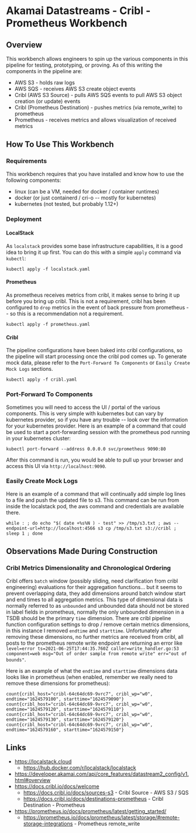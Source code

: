 # Akamai Datastreams - Cribl - Prometheus Workbench

## Overview

This workbench allows engineers to spin up the various components in this pipeline for testing, prototyping, or proving. As of this writing the components in the pipeline are:

- AWS S3 - holds raw logs
- AWS SQS - receives AWS S3 create object events
- Cribl (AWS S3 Source) - pulls AWS SQS events to pull AWS S3 object creation (or update) events
- Cribl (Prometheus Destination) - pushes metrics (via remote_write) to prometheus
- Prometheus - receives metrics and allows visualization of received metrics

## How To Use This Workbench

### Requirements

This workbench requires that you have installed and know how to use the following components:

- linux (can be a VM, needed for docker / container runtimes)
- docker (or just containerd / cri-o -- mostly for kubernetes)
- kubernetes (not tested, but probably 1.12+)

### Deployment

#### LocalStack

As `localstack` provides some base infrastructure capabilities, it is a good idea to bring it up first. You can do this with a simple `apply` command via `kubectl`:

```
kubectl apply -f localstack.yaml
```

#### Prometheus

As prometheus receives metrics from cribl, it makes sense to bring it up before you bring up cribl. This is not a requirement, cribl has been configured to `drop` metrics in the event of back pressure from prometheus -- so this is a recommendation not a requirement.

```
kubectl apply -f prometheus.yaml
```

#### Cribl

The pipeline configurations have been baked into cribl configurations, so the pipeline will start processing once the cribl pod comes up. To generate mock data, please refer to the `Port-Forward To Components` or `Easily Create Mock Logs` sections.

```
kubectl apply -f cribl.yaml
```

### Port-Forward To Components

Sometimes you will need to access the UI / portal of the various components. This is very simple with kubernetes but can vary by kubernetes provider, so if you have any trouble -- look over the information for your kubernetes provider. Here is an example of a command that could be used to start a port-forwarding session with the prometheus pod running in your kubernetes cluster:

```
kubectl port-forward --address 0.0.0.0 svc/prometheus 9090:80
```

After this command is run, you would be able to pull up your browser and access this UI via `http://localhost:9090`.

### Easily Create Mock Logs

Here is an example of a command that will continually add simple log lines to a file and push the updated file to s3. This command can be run from inside the localstack pod, the aws command and credentials are available there.

```
while : ; do echo "$( date +%s%N ) - test" >> /tmp/s3.txt ; aws --endpoint-url=http://localhost:4566 s3 cp /tmp/s3.txt s3://cribl ; sleep 1 ; done
```

## Observations Made During Construction

### Cribl Metrics Dimensionality and Chronological Ordering

Cribl offers `batch` window (possibly sliding, need clarification from cribl engineering) evaluations for their aggregation functions... but it seems to prevent overlapping data, they add dimensions around batch window start and end times to all aggregation metrics. This type of dimensional data is normally referred to as `unbounded` and unbounded data should not be stored in label fields in prometheus, normally the only unbounded dimension in a TSDB should be the primary `time` dimension. There are cribl pipeline function configuration settings to drop / remove certain metrics dimensions, in this instance I removed `endtime` and `starttime`. Unfortunately after removing these dimensions, no further metrics are received from cribl, all posts to the prometheus remote write endpoint are returning an error like `level=error ts=2021-06-25T17:44:35.760Z caller=write_handler.go:53 component=web msg="Out of order sample from remote write" err="out of bounds"`.

Here is an example of what the `endtime` and `starttime` dimensions data looks like in prometheus (when enabled, remember we really need to remove these dimensions for prometheus):

```
count{cribl_host="cribl-64c64dc69-9vrc7", cribl_wp="w0", endtime="1624579100", starttime="1624579090"}
count{cribl_host="cribl-64c64dc69-9vrc7", cribl_wp="w0", endtime="1624579120", starttime="1624579110"}
count{cribl_host="cribl-64c64dc69-9vrc7", cribl_wp="w0", endtime="1624579130", starttime="1624579120"}
count{cribl_host="cribl-64c64dc69-9vrc7", cribl_wp="w0", endtime="1624579160", starttime="1624579150"}
```

## Links

- https://localstack.cloud
  - https://hub.docker.com/r/localstack/localstack
- https://developer.akamai.com/api/core_features/datastream2_config/v1.html#overview
- https://docs.cribl.io/docs/welcome
  - https://docs.cribl.io/docs/sources-s3 - Cribl Source - AWS S3 / SQS
  - https://docs.cribl.io/docs/destinations-prometheus - Cribl Destination - Prometheus
- https://prometheus.io/docs/prometheus/latest/getting_started/
  - https://prometheus.io/docs/prometheus/latest/storage/#remote-storage-integrations - Prometheus remote_write
